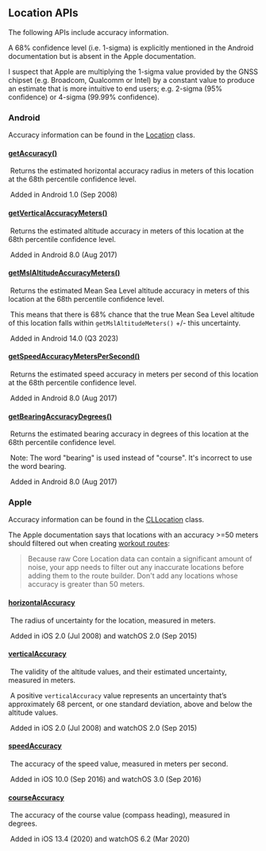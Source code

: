 ## Location APIs

The following APIs include accuracy information.

A 68% confidence level (i.e. 1-sigma) is explicitly mentioned in the Android documentation but is absent in the Apple documentation.

I suspect that Apple are multiplying the 1-sigma value provided by the GNSS chipset (e.g. Broadcom, Qualcomm or Intel) by a constant value to produce an estimate that is more intuitive to end users; e.g. 2-sigma (95% confidence) or 4-sigma (99.99% confidence).



### Android

Accuracy information can be found in the [Location](https://developer.android.com/reference/android/location/Location) class.

#### [getAccuracy()](https://developer.android.com/reference/android/location/Location#getAccuracy())

​	Returns the estimated horizontal accuracy radius in meters of this location at the 68th percentile confidence level.

​	Added in Android 1.0 (Sep 2008)

#### [getVerticalAccuracyMeters()](https://developer.android.com/reference/android/location/Location#getVerticalAccuracyMeters())

​	Returns the estimated altitude accuracy in meters of this location at the 68th percentile confidence level.

​	Added in Android 8.0 (Aug 2017)

#### [getMslAltitudeAccuracyMeters()](https://developer.android.com/reference/android/location/Location#getMslAltitudeAccuracyMeters())

​	Returns the estimated Mean Sea Level altitude accuracy in meters of this location at the 68th percentile confidence level.

​	This means that there is 68% chance that the true Mean Sea Level altitude of this location falls within `getMslAltitudeMeters()` +/- this uncertainty.

​	Added in Android 14.0 (Q3 2023)

#### [getSpeedAccuracyMetersPerSecond()](https://developer.android.com/reference/android/location/Location#getSpeedAccuracyMetersPerSecond())

​	Returns the estimated speed accuracy in meters per second of this location at the 68th percentile confidence level.

​	Added in Android 8.0 (Aug 2017)

#### [getBearingAccuracyDegrees()](https://developer.android.com/reference/android/location/Location#getBearingAccuracyDegrees())

​	Returns the estimated bearing accuracy in degrees of this location at the 68th percentile confidence level.

​	Note: The word "bearing" is used instead of "course". It's incorrect to use the word bearing.

​	Added in Android 8.0 (Aug 2017)



### Apple

Accuracy information can be found in the [CLLocation](https://developer.apple.com/documentation/corelocation/cllocation) class.

The Apple documentation says that locations with an accuracy >=50 meters should filtered out when creating [workout routes](https://developer.apple.com/documentation/healthkit/workouts_and_activity_rings/creating_a_workout_route#2955567):

> Because raw Core Location data can contain a significant amount of noise, your app needs to filter out any inaccurate locations before adding them to the route builder. Don't add any locations whose accuracy is greater than 50 meters.



#### [horizontalAccuracy](https://developer.apple.com/documentation/corelocation/cllocation/1423599-horizontalaccuracy)

​	The radius of uncertainty for the location, measured in meters.

​	Added in iOS 2.0 (Jul 2008) and watchOS 2.0 (Sep 2015)

#### [verticalAccuracy](https://developer.apple.com/documentation/corelocation/cllocation/1423550-verticalaccuracy)

​	The validity of the altitude values, and their estimated uncertainty, measured in meters.

​	A positive `verticalAccuracy` value represents an uncertainty that’s approximately 68 percent, or one standard deviation, above and below the altitude values.

​	Added in iOS 2.0 (Jul 2008) and watchOS 2.0 (Sep 2015)

#### [speedAccuracy](https://developer.apple.com/documentation/corelocation/cllocation/3524340-speedaccuracy)

​	The accuracy of the speed value, measured in meters per second.

​	Added in iOS 10.0 (Sep 2016) and watchOS 3.0 (Sep 2016)

#### [courseAccuracy](https://developer.apple.com/documentation/corelocation/cllocation/3524338-courseaccuracy)

​	The accuracy of the course value (compass heading), measured in degrees.

​	Added in iOS 13.4 (2020) and watchOS 6.2 (Mar 2020)

